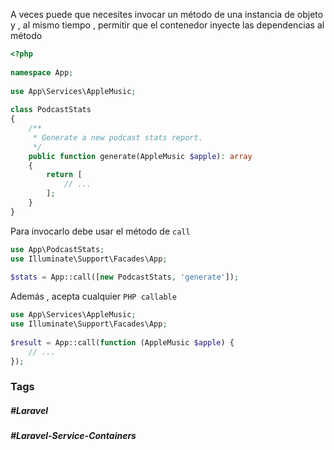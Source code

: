 A veces puede que necesites invocar un método de una instancia de objeto y , al mismo tiempo , permitir que el contenedor inyecte las dependencias al método

```php
<?php
 
namespace App;
 
use App\Services\AppleMusic;
 
class PodcastStats
{
    /**
     * Generate a new podcast stats report.
     */
    public function generate(AppleMusic $apple): array
    {
        return [
            // ...
        ];
    }
}
```

Para invocarlo debe usar el método de `call`

```php
use App\PodcastStats;
use Illuminate\Support\Facades\App;
 
$stats = App::call([new PodcastStats, 'generate']);
```

Además , acepta cualquier `PHP callable`

```php
use App\Services\AppleMusic;
use Illuminate\Support\Facades\App;
 
$result = App::call(function (AppleMusic $apple) {
    // ...
});
```
### Tags
##### #Laravel 
##### #Laravel-Service-Containers